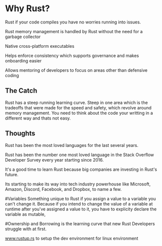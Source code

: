 # Why Rust?

Rust if your code compiles you have no worries running into issues. 

Rust memory management is handled by Rust without the need for a garbage collector

Native cross-platform executables

Helps enforce consistency which supports governance and makes onboarding easier

Allows mentoring of developers to focus on areas other than defensive coding

## The Catch
Rust has a steep running learning curve.
Steep in one area which is the tradeoffs that were made for the speed and safety, which revolve around memory management.
You need to think about the code your writting in a different way and thats not easy.

## Thoughts

Rust has been the most loved languages for the last several years.

Rust has been the number one most loved language in the Stack Overflow Developer Survey every year starting since 2016.

It's a good time to learn Rust because big companies are investing in Rust's future. 

Its starting to make its way into tech industry powerhouse like Microsoft, Amazon, Discord, Facebook, and Dropbox, to name a few.


#Variables
Something unique to Rust if you assign a value to a variable you can't change it. Because if you intend to change the value of a variable at runtime after you've assigned a value to it, you have to explicity declare the variable as mutable, 

#Ownership and Borrowing is the learning curve that new Rust Developers struggle with at first.

www.rustup.rs to setup the dev environment for linux environment
